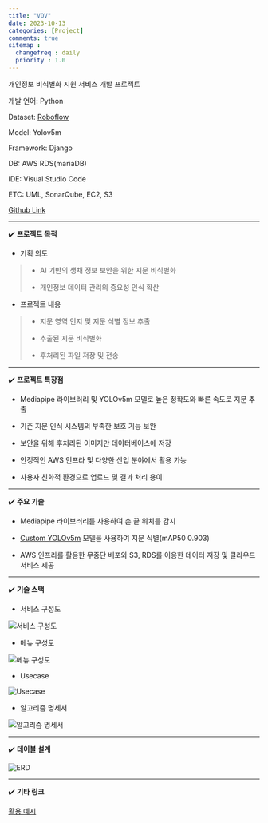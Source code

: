 ```yaml
---
title: "VOV"
date: 2023-10-13
categories: [Project]
comments: true
sitemap :
  changefreq : daily
  priority : 1.0
---
```


개인정보 비식별화 지원 서비스 개발 프로젝트

개발 언어: Python

Dataset: [Roboflow](https://universe.roboflow.com/fingerprint-nze3i/vov-k9idv)

Model: Yolov5m

Framework: Django

DB: AWS RDS(mariaDB)

IDE: Visual Studio Code

ETC: UML, SonarQube, EC2, S3

[Github Link](https://github.com/oblsoun/VOV)

- - -

✔️ **프로젝트 목적**

- 기획 의도

> - AI 기반의 생채 정보 보안을 위한 지문 비식별화
>
> - 개인정보 데이터 관리의 중요성 인식 확산

- 프로젝트 내용

> - 지문 영역 인지 및 지문 식별 정보 추출
>
> - 추출된 지문 비식별화
>
> - 후처리된 파일 저장 및 전송

- - -

✔️ **프로젝트 특장점**

- Mediapipe 라이브러리 및 YOLOv5m 모델로 높은 정확도와 빠른 속도로 지문 추출

- 기존 지문 인식 시스템의 부족한 보호 기능 보완

- 보안을 위해 후처리된 이미지만 데이터베이스에 저장

- 안정적인 AWS 인프라 및 다양한 산업 분야에서 활용 가능

- 사용자 친화적 환경으로 업로드 및 결과 처리 용이

- - -

✔️ **주요 기술**

- Mediapipe 라이브러리를 사용하여 손 끝 위치를 감지

- [Custom YOLOv5m](https://colab.research.google.com/drive/1dKO153AU2HZRUqF23diTxx2qycikQkzL?usp=sharing) 모델을 사용하여 지문 식별(mAP50 0.903)

- AWS 인프라를 활용한 무중단 배포와 S3, RDS를 이용한 데이터 저장 및 클라우드 서비스 제공

- - -

✔️ **기술 스택**

- 서비스 구성도

![서비스 구성도](https://ifh.cc/g/KSLTG7.png)

- 메뉴 구성도

![메뉴 구성도](https://ifh.cc/g/p6jAbb.png)

- Usecase
  
![Usecase](https://ifh.cc/g/CO21JA.png)

- 알고리즘 명세서

![알고리즘 명세서](https://ifh.cc/g/D0KyKQ.jpg)

- - -

✔️ **테이블 설계**

![ERD](https://ifh.cc/g/CT7lMw.png)

- - -

✔️ **기타 링크**

[활용 예시](https://github.com/oblsoun/safesnap)